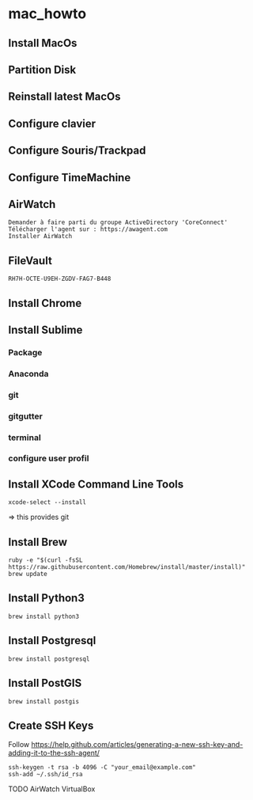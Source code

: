 # mac_howto

## Install MacOs

## Partition Disk

## Reinstall latest MacOs

## Configure clavier

## Configure Souris/Trackpad

## Configure TimeMachine

## AirWatch

	Demander à faire parti du groupe ActiveDirectory 'CoreConnect'
	Télécharger l'agent sur : https://awagent.com
	Installer AirWatch

## FileVault

	RH7H-OCTE-U9EH-ZGDV-FAG7-B448

## Install Chrome

## Install Sublime

### Package

### Anaconda

### git

### gitgutter

### terminal

### configure user profil

## Install XCode Command Line Tools

	xcode-select --install

=> this provides git

## Install Brew

	ruby -e "$(curl -fsSL https://raw.githubusercontent.com/Homebrew/install/master/install)"
	brew update

## Install Python3

	brew install python3


## Install Postgresql

	brew install postgresql

## Install PostGIS

	brew install postgis


## Create SSH Keys

Follow https://help.github.com/articles/generating-a-new-ssh-key-and-adding-it-to-the-ssh-agent/

	ssh-keygen -t rsa -b 4096 -C "your_email@example.com"
	ssh-add ~/.ssh/id_rsa




TODO
AirWatch
VirtualBox
